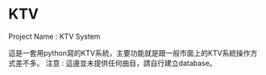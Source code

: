 # KTV
Project Name : KTV System 

這是一套用python寫的KTV系統，主要功能就是跟一般市面上的KTV系統操作方式差不多。
注意 : 這邊並未提供任何曲目，請自行建立database。
